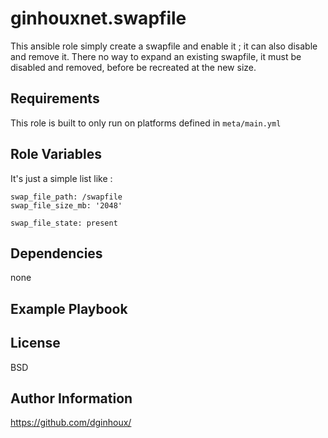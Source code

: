 ginhouxnet.swapfile
=========

This ansible role simply create a swapfile and enable it ; it can also disable and remove it.
There no way to expand an existing swapfile, it must be disabled and removed, before be recreated at the new size.


Requirements
------------

This role is built to only run on platforms defined in `meta/main.yml`


Role Variables
--------------

It's just a simple list like : 

```
swap_file_path: /swapfile
swap_file_size_mb: '2048'

swap_file_state: present
```


Dependencies
------------

none

Example Playbook
----------------



License
-------

BSD


Author Information
------------------

https://github.com/dginhoux/
